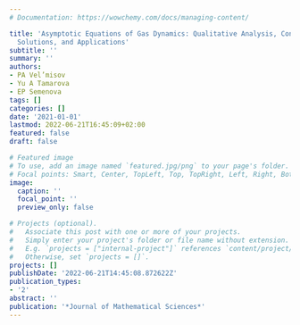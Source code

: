 ```yaml
---
# Documentation: https://wowchemy.com/docs/managing-content/

title: 'Asymptotic Equations of Gas Dynamics: Qualitative Analysis, Construction of
  Solutions, and Applications'
subtitle: ''
summary: ''
authors:
- PA Vel’misov
- Yu A Tamarova
- EP Semenova
tags: []
categories: []
date: '2021-01-01'
lastmod: 2022-06-21T16:45:09+02:00
featured: false
draft: false

# Featured image
# To use, add an image named `featured.jpg/png` to your page's folder.
# Focal points: Smart, Center, TopLeft, Top, TopRight, Left, Right, BottomLeft, Bottom, BottomRight.
image:
  caption: ''
  focal_point: ''
  preview_only: false

# Projects (optional).
#   Associate this post with one or more of your projects.
#   Simply enter your project's folder or file name without extension.
#   E.g. `projects = ["internal-project"]` references `content/project/deep-learning/index.md`.
#   Otherwise, set `projects = []`.
projects: []
publishDate: '2022-06-21T14:45:08.872622Z'
publication_types:
- '2'
abstract: ''
publication: '*Journal of Mathematical Sciences*'
---
```

